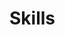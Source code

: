 <script setup>
import SkillsContainer from '../components/en/SkillsContainer.vue'
</script>

# Skills

<SkillsContainer/>
